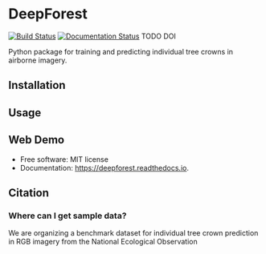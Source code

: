 # DeepForest

[![Build Status](https://travis-ci.org/Weecology/DeepForest.svg?branch=master)](https://travis-ci.org/Weecology/DeepForest) 
[![Documentation Status](https://readthedocs.org/projects/d/badge/?version=master)](http://deepforest.readthedocs.io/en/master/?badge=master)
TODO DOI

Python package for training and predicting individual tree crowns in airborne imagery.

## Installation

## Usage

## Web Demo

* Free software: MIT license
* Documentation: https://deepforest.readthedocs.io.

## Citation

### Where can I get sample data?

We are organizing a benchmark dataset for individual tree crown prediction in RGB imagery from the National Ecological Observation 